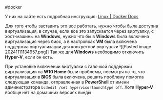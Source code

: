 #docker

У них на сайте есть подробная инструкция: [Linux | Docker Docs](https://docs.docker.com/desktop/setup/install/linux/)

Для того чтобы заставить это все работать, нужно чтобы была доступна виртуализация, в случае, если все это запускается через виртуалку, с хост-машины на **Windows**, нужно что бы в **Windows** была включена виртуализация через биос, а в настройках **VM** была включена поддержка виртуализации для конкретной виртуалки
![[Pasted image 20241111134957.png]]
Так же для **Windows** необходимо отключить **Hyper-V**, если он есть.

При установке включении виртуалки с галочкой поддержки виртуализации на **W10 Home** были проблемы, несмотря на то, что виртуализация в **BIOS** была включена, решить проблему помогла следующая команда, отправленная в **PowerShell** от имени администратора `bcdedit /set hypervisorlaunchtype off`. Хотя **Hyper-V** вообще нет на домашних версиях винды